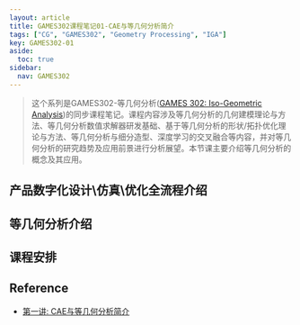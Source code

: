 ```yaml
---
layout: article
title: GAMES302课程笔记01-CAE与等几何分析简介
tags: ["CG", "GAMES302", "Geometry Processing", "IGA"]
key: GAMES302-01
aside:
  toc: true
sidebar:
  nav: GAMES302
---
```


> 这个系列是GAMES302-等几何分析([GAMES 302: Iso-Geometric Analysis](https://games-cn.org/games302/))的同步课程笔记。课程内容涉及等几何分析的几何建模理论与方法、等几何分析数值求解器研发基础、基于等几何分析的形状/拓扑优化理论与方法、等几何分析与细分造型、深度学习的交叉融合等内容，并对等几何分析的研究趋势及应用前景进行分析展望。本节课主要介绍等几何分析的概念及其应用。
<!--more-->

## 产品数字化设计\仿真\优化全流程介绍

## 等几何分析介绍

## 课程安排

## Reference

- [第一讲: CAE与等几何分析简介](https://www.bilibili.com/video/BV1dM4y117PS/?spm_id_from=333.337.search-card.all.click&vd_source=7a2542c6c909b3ee1fab551277360826)